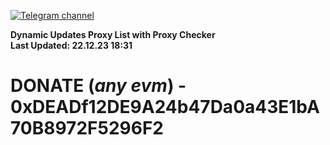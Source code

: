[![Telegram channel](https://img.shields.io/endpoint?url=https://runkit.io/damiankrawczyk/telegram-badge/branches/master?url=https://t.me/n4z4v0d)](https://t.me/n4z4v0d) 

**Dynamic Updates Proxy List with Proxy Checker**  
**Last Updated: 22.12.23 18:31**

# DONATE (_any evm_) - 0xDEADf12DE9A24b47Da0a43E1bA70B8972F5296F2
